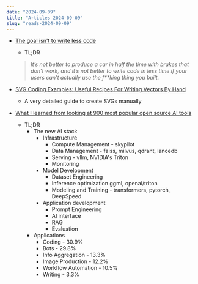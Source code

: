 ```yaml
---
date: "2024-09-09"
title: "Articles 2024-09-09"
slug: "reads-2024-09-09"
---
```




* [The goal isn't to write less code][1]
  * TL;DR

  > *It’s not better to produce a car in half the time with brakes that don’t work, and it’s not better to write code in less time if your users can’t actually use the f**king thing you built.*

* [SVG Coding Examples: Useful Recipes For Writing Vectors By Hand][2]
  * A very detailed guide to create SVGs manually

* [What I learned from looking at 900 most popular open source AI tools][3]
  * TL;DR
    * The new AI stack
      * Infrastructure
        * Compute Management - skypilot
        * Data Management - faiss, milvus, qdrant, lancedb
        * Serving - vllm, NVIDIA's Triton
        * Monitoring
      * Model Development
        * Dataset Engineering
        * Inference optimization ggml, openai/triton
        * Modeling and Training - transformers, pytorch, DeepSpeed
      * Application development
        * Prompt Engineering
        * AI interface
        * RAG
        * Evaluation
    * Applications
      * Coding - 30.9%
      * Bots - 29.8%
      * Info Aggregation - 13.3%
      * Image Production - 12.2%
      * Workflow Automation - 10.5%
      * Writing - 3.3%



  [1]: https://gomakethings.com/the-goal-isnt-to-write-less-code/
  [2]: https://www.smashingmagazine.com/2024/09/svg-coding-examples-recipes-writing-vectors-by-hand/
  [3]: https://huyenchip.com/2024/03/14/ai-oss.html
